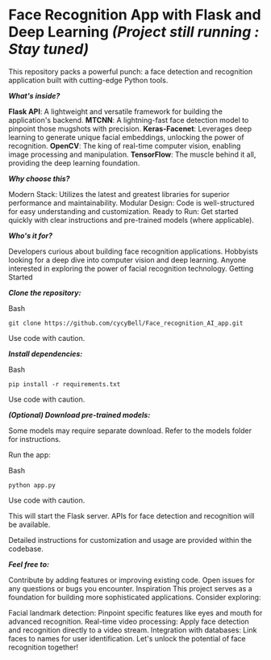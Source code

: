 # Face Recognition App with Flask and Deep Learning ***(Project still running : Stay tuned)***
This repository packs a powerful punch: a face detection and recognition application built with cutting-edge Python tools.

***What's inside?***

**Flask API**: A lightweight and versatile framework for building the application's backend.
**MTCNN**: A lightning-fast face detection model to pinpoint those mugshots with precision.
**Keras-Facenet**: Leverages deep learning to generate unique facial embeddings, unlocking the power of recognition.
**OpenCV**: The king of real-time computer vision, enabling image processing and manipulation.
**TensorFlow**: The muscle behind it all, providing the deep learning foundation.


***Why choose this?***

Modern Stack: Utilizes the latest and greatest libraries for superior performance and maintainability.
Modular Design: Code is well-structured for easy understanding and customization.
Ready to Run: Get started quickly with clear instructions and pre-trained models (where applicable).


***Who's it for?***

Developers curious about building face recognition applications.
Hobbyists looking for a deep dive into computer vision and deep learning.
Anyone interested in exploring the power of facial recognition technology.
Getting Started


***Clone the repository:***

Bash
```
git clone https://github.com/cycyBell/Face_recognition_AI_app.git

```
Use code with caution.

***Install dependencies:***

Bash
```
pip install -r requirements.txt
```

Use code with caution.

***(Optional) Download pre-trained models:***

Some models may require separate download. Refer to the models folder for instructions.

Run the app:

Bash
```
python app.py
```
Use code with caution.

This will start the Flask server. APIs for face detection and recognition will be available.

Detailed instructions for customization and usage are provided within the codebase.

***Feel free to:***

Contribute by adding features or improving existing code.
Open issues for any questions or bugs you encounter.
Inspiration
This project serves as a foundation for building more sophisticated applications. Consider exploring:

Facial landmark detection: Pinpoint specific features like eyes and mouth for advanced recognition.
Real-time video processing: Apply face detection and recognition directly to a video stream.
Integration with databases: Link faces to names for user identification.
Let's unlock the potential of face recognition together!
